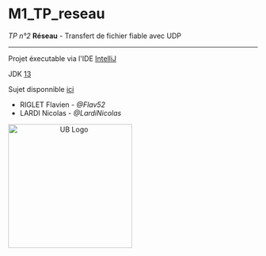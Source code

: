 # M1_TP_reseau
*TP n°2* **Réseau** - Transfert de fichier fiable avec UDP
***
Projet éxecutable via l'IDE [IntelliJ](https://www.jetbrains.com/fr-fr/idea/)

JDK [13](https://www.oracle.com/java/technologies/javase-jdk13-downloads.html)

Sujet disponnible [ici](http://ufrsciencestech.u-bourgogne.fr/master1/Reseaux/TP/TP2.pdf)

* RIGLET Flavien - *@Flav52*
* LARDI Nicolas - *@LardiNicolas*

<img style="text-align:center" src="https://blog.u-bourgogne.fr/list-maps-fr/wp-content/uploads/sites/56/2016/01/logo-uB-filet.jpg" width="250" alt="UB Logo">